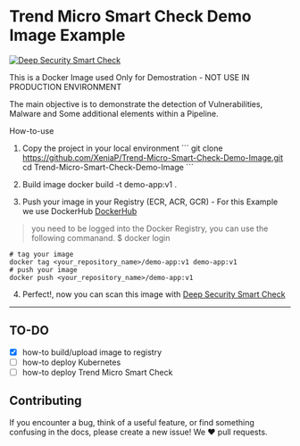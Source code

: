 # Trend Micro Smart Check Demo Image Example

[![Deep Security Smart Check](https://github.com/XeniaP/Trend-Micro-Smart-Check-Demo-Image/actions/workflows/dssc-workload.yml/badge.svg)](https://github.com/XeniaP/Trend-Micro-Smart-Check-Demo-Image/actions/workflows/dssc-workload.yml)

This is a Docker Image used Only for Demostration - NOT USE IN PRODUCTION ENVIRONMENT

The main objective is to demonstrate the detection of Vulnerabilities, Malware and Some additional elements within a Pipeline.

How-to-use
1) Copy the project in your local environment
´´´
git clone https://github.com/XeniaP/Trend-Micro-Smart-Check-Demo-Image.git
cd Trend-Micro-Smart-Check-Demo-Image
´´´

2) Build image 
docker build -t demo-app:v1 .

3) Push your image in your Registry (ECR, ACR, GCR) - For this Example we use DockerHub [DockerHub](https://hub.docker.com/)
> you need to be logged into the Docker Registry, you can use the following commanand. $ docker login 

```
# tag your image
docker tag <your_repository_name>/demo-app:v1 demo-app:v1
# push your image
docker push <your_repository_name>/demo-app:v1
```

4) Perfect!, now you can scan this image with [Deep Security Smart Check](https://cloudone.trendmicro.com/docs/container-security/sc-about/)

----------------------------------------

## TO-DO

- [x] how-to build/upload image to registry
- [ ] how-to deploy Kubernetes
- [ ] how-to deploy Trend Micro Smart Check

## Contributing
If you encounter a bug, think of a useful feature, or find something confusing in the docs, please create a new issue!
We ❤️ pull requests.
